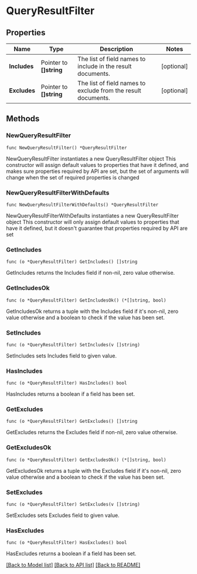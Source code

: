 # QueryResultFilter

## Properties

Name | Type | Description | Notes
------------ | ------------- | ------------- | -------------
**Includes** | Pointer to **[]string** | The list of field names to include in the result documents. | [optional] 
**Excludes** | Pointer to **[]string** | The list of field names to exclude from the result documents. | [optional] 

## Methods

### NewQueryResultFilter

`func NewQueryResultFilter() *QueryResultFilter`

NewQueryResultFilter instantiates a new QueryResultFilter object
This constructor will assign default values to properties that have it defined,
and makes sure properties required by API are set, but the set of arguments
will change when the set of required properties is changed

### NewQueryResultFilterWithDefaults

`func NewQueryResultFilterWithDefaults() *QueryResultFilter`

NewQueryResultFilterWithDefaults instantiates a new QueryResultFilter object
This constructor will only assign default values to properties that have it defined,
but it doesn't guarantee that properties required by API are set

### GetIncludes

`func (o *QueryResultFilter) GetIncludes() []string`

GetIncludes returns the Includes field if non-nil, zero value otherwise.

### GetIncludesOk

`func (o *QueryResultFilter) GetIncludesOk() (*[]string, bool)`

GetIncludesOk returns a tuple with the Includes field if it's non-nil, zero value otherwise
and a boolean to check if the value has been set.

### SetIncludes

`func (o *QueryResultFilter) SetIncludes(v []string)`

SetIncludes sets Includes field to given value.

### HasIncludes

`func (o *QueryResultFilter) HasIncludes() bool`

HasIncludes returns a boolean if a field has been set.

### GetExcludes

`func (o *QueryResultFilter) GetExcludes() []string`

GetExcludes returns the Excludes field if non-nil, zero value otherwise.

### GetExcludesOk

`func (o *QueryResultFilter) GetExcludesOk() (*[]string, bool)`

GetExcludesOk returns a tuple with the Excludes field if it's non-nil, zero value otherwise
and a boolean to check if the value has been set.

### SetExcludes

`func (o *QueryResultFilter) SetExcludes(v []string)`

SetExcludes sets Excludes field to given value.

### HasExcludes

`func (o *QueryResultFilter) HasExcludes() bool`

HasExcludes returns a boolean if a field has been set.


[[Back to Model list]](../README.md#documentation-for-models) [[Back to API list]](../README.md#documentation-for-api-endpoints) [[Back to README]](../README.md)


